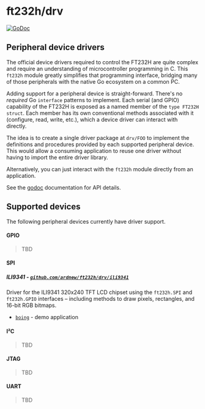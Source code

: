 [docimg]:https://godoc.org/github.com/ardnew/ft232h/drv?status.svg
[docurl]:https://godoc.org/github.com/ardnew/ft232h/drv

# ft232h/drv

[![GoDoc][docimg]][docurl]

## Peripheral device drivers
The official device drivers required to control the FT232H are quite complex and require an understanding of microcontroller programming in C. This `ft232h` module greatly simplifies that programming interface, bridging many of those peripherals with the native Go ecosystem on a common PC.

Adding support for a peripheral device is straight-forward. There's no _required_ Go `interface` patterns to implement. Each serial (and GPIO) capability of the FT232H is exposed as a named member of the `type FT232H struct`. Each member has its own conventional methods associated with it (configure, read, write, etc.), which a device driver can interact with directly.

The idea is to create a single driver package at `drv/FOO` to implement the definitions and procedures provided by each supported peripheral device. This would allow a consuming application to reuse one driver without having to import the entire driver library.

Alternatively, you can just interact with the `ft232h` module directly from an application.

See the [godoc][docurl] documentation for API details.

## Supported devices
The following peripheral devices currently have driver support.

#### GPIO
> TBD

#### SPI
##### ILI9341 - [`github.com/ardnew/ft232h/drv/ili9341`](https://github.com/ardnew/ft232h/drv/ili9341)
Driver for the ILI9341 320x240 TFT LCD chipset using the `ft232h.SPI` and `ft232h.GPIO` interfaces – including methods to draw pixels, rectangles, and 16-bit RGB bitmaps.

- [`boing`](https://github.com/ardnew/ft232h/examples/spi/ili9341/boing) - demo application

#### I²C
> TBD

#### JTAG
> TBD

#### UART
> TBD
